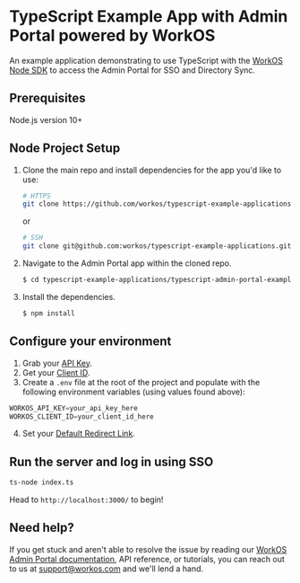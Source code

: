 # TypeScript Example App with Admin Portal powered by WorkOS

An example application demonstrating to use TypeScript  with the [WorkOS Node SDK](https://github.com/workos-inc/workos-node) to access the Admin Portal for SSO and Directory Sync. 

## Prerequisites

Node.js version 10+

## Node Project Setup

1. Clone the main repo and install dependencies for the app you'd like to use:
    ```bash
    # HTTPS
    git clone https://github.com/workos/typescript-example-applications.git
    ```
    or

    ```bash
    # SSH
    git clone git@github.com:workos/typescript-example-applications.git 
    ```

2. Navigate to the Admin Portal app within the cloned repo. 
   ```bash
   $ cd typescript-example-applications/typescript-admin-portal-example
   ```

3. Install the dependencies. 
    ```bash
    $ npm install
    ```
## Configure your environment

1. Grab your [API Key](https://dashboard.workos.com/api-keys).
2. Get your [Client ID](https://dashboard.workos.com/configuration).
3. Create a `.env` file at the root of the project and populate with the
following environment variables (using values found above):

```typescript
WORKOS_API_KEY=your_api_key_here
WORKOS_CLIENT_ID=your_client_id_here
```

4. Set your [Default Redirect Link](https://dashboard.workos.com/configuration).

## Run the server and log in using SSO

```sh
ts-node index.ts
```

Head to `http://localhost:3000/` to begin!


## Need help?

If you get stuck and aren't able to resolve the issue by reading our [WorkOS Admin Portal documentation](https://workos.com/docs/admin-portal/guide/introduction), API reference, or tutorials, you can reach out to us at support@workos.com and we'll lend a hand.
